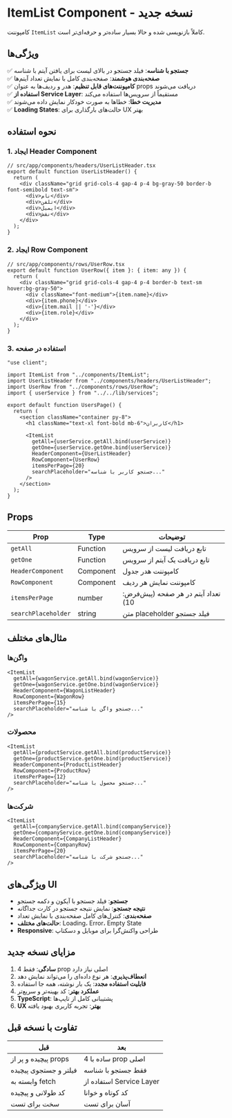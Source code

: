 # ItemList Component - نسخه جدید

کامپوننت `ItemList` کاملاً بازنویسی شده و حالا بسیار ساده‌تر و حرفه‌ای‌تر است.

## ویژگی‌ها

✅ **جستجو با شناسه**: فیلد جستجو در بالای لیست برای یافتن آیتم با شناسه  
✅ **صفحه‌بندی هوشمند**: صفحه‌بندی کامل با نمایش تعداد آیتم‌ها  
✅ **کامپوننت‌های قابل تنظیم**: هدر و ردیف‌ها به عنوان props دریافت می‌شوند  
✅ **استفاده از Service Layer**: مستقیماً از سرویس‌ها استفاده می‌کند  
✅ **مدیریت خطا**: خطاها به صورت خودکار نمایش داده می‌شوند  
✅ **Loading States**: حالت‌های بارگذاری برای UX بهتر  

## نحوه استفاده

### 1. ایجاد Header Component

```tsx
// src/app/components/headers/UserListHeader.tsx
export default function UserListHeader() {
  return (
    <div className="grid grid-cols-4 gap-4 p-4 bg-gray-50 border-b font-semibold text-sm">
      <div>نام</div>
      <div>تلفن</div>
      <div>ایمیل</div>
      <div>نقش</div>
    </div>
  );
}
```

### 2. ایجاد Row Component

```tsx
// src/app/components/rows/UserRow.tsx
export default function UserRow({ item }: { item: any }) {
  return (
    <div className="grid grid-cols-4 gap-4 p-4 border-b text-sm hover:bg-gray-50">
      <div className="font-medium">{item.name}</div>
      <div>{item.phone}</div>
      <div>{item.mail || '-'}</div>
      <div>{item.role}</div>
    </div>
  );
}
```

### 3. استفاده در صفحه

```tsx
"use client";

import ItemList from "../components/ItemList";
import UserListHeader from "../components/headers/UserListHeader";
import UserRow from "../components/rows/UserRow";
import { userService } from "../../lib/services";

export default function UsersPage() {
  return (
    <section className="container py-8">
      <h1 className="text-xl font-bold mb-6">کاربران</h1>
      
      <ItemList
        getAll={userService.getAll.bind(userService)}
        getOne={userService.getOne.bind(userService)}
        HeaderComponent={UserListHeader}
        RowComponent={UserRow}
        itemsPerPage={20}
        searchPlaceholder="جستجو کاربر با شناسه..."
      />
    </section>
  );
}
```

## Props

| Prop | Type | توضیحات |
|------|------|---------|
| `getAll` | Function | تابع دریافت لیست از سرویس |
| `getOne` | Function | تابع دریافت یک آیتم از سرویس |
| `HeaderComponent` | Component | کامپوننت هدر جدول |
| `RowComponent` | Component | کامپوننت نمایش هر ردیف |
| `itemsPerPage` | number | تعداد آیتم در هر صفحه (پیش‌فرض: 10) |
| `searchPlaceholder` | string | متن placeholder فیلد جستجو |

## مثال‌های مختلف

### واگن‌ها
```tsx
<ItemList
  getAll={wagonService.getAll.bind(wagonService)}
  getOne={wagonService.getOne.bind(wagonService)}
  HeaderComponent={WagonListHeader}
  RowComponent={WagonRow}
  itemsPerPage={15}
  searchPlaceholder="جستجو واگن با شناسه..."
/>
```

### محصولات
```tsx
<ItemList
  getAll={productService.getAll.bind(productService)}
  getOne={productService.getOne.bind(productService)}
  HeaderComponent={ProductListHeader}
  RowComponent={ProductRow}
  itemsPerPage={12}
  searchPlaceholder="جستجو محصول با شناسه..."
/>
```

### شرکت‌ها
```tsx
<ItemList
  getAll={companyService.getAll.bind(companyService)}
  getOne={companyService.getOne.bind(companyService)}
  HeaderComponent={CompanyListHeader}
  RowComponent={CompanyRow}
  itemsPerPage={20}
  searchPlaceholder="جستجو شرکت با شناسه..."
/>
```

## ویژگی‌های UI

- **جستجو**: فیلد جستجو با آیکون و دکمه جستجو
- **نتیجه جستجو**: نمایش نتیجه جستجو در کارت جداگانه
- **صفحه‌بندی**: کنترل‌های کامل صفحه‌بندی با نمایش تعداد
- **حالت‌های مختلف**: Loading، Error، Empty State
- **Responsive**: طراحی واکنش‌گرا برای موبایل و دسکتاپ

## مزایای نسخه جدید

1. **سادگی**: فقط 4 prop اصلی نیاز دارد
2. **انعطاف‌پذیری**: هر نوع داده‌ای را می‌تواند نمایش دهد
3. **قابلیت استفاده مجدد**: یک بار نوشته، همه جا استفاده
4. **عملکرد بهتر**: کد بهینه‌تر و سریع‌تر
5. **TypeScript**: پشتیبانی کامل از تایپ‌ها
6. **UX بهتر**: تجربه کاربری بهبود یافته

## تفاوت با نسخه قبل

| قبل | بعد |
|-----|-----|
| پیچیده و پر از props | ساده با 4 prop اصلی |
| فیلتر و جستجوی پیچیده | فقط جستجو با شناسه |
| وابسته به fetch | استفاده از Service Layer |
| کد طولانی و پیچیده | کد کوتاه و خوانا |
| سخت برای تست | آسان برای تست |
